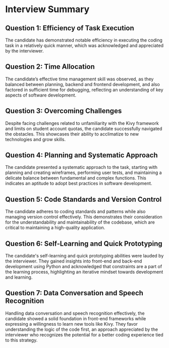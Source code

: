 # Interview Summary

## Question 1: Efficiency of Task Execution
The candidate has demonstrated notable efficiency in executing the coding task in a relatively quick manner, which was acknowledged and appreciated by the interviewer.

## Question 2: Time Allocation
The candidate’s effective time management skill was observed, as they balanced between planning, backend and frontend development, and also factored in sufficient time for debugging, reflecting an understanding of key aspects of software development.

## Question 3: Overcoming Challenges
Despite facing challenges related to unfamiliarity with the Kivy framework and limits on student account quotas, the candidate successfully navigated the obstacles. This showcases their ability to acclimatize to new technologies and grow skills.

## Question 4: Planning and Systematic Approach
The candidate presented a systematic approach to the task, starting with planning and creating wireframes, performing user tests, and maintaining a delicate balance between fundamental and complex functions. This indicates an aptitude to adopt best practices in software development.

## Question 5: Code Standards and Version Control
The candidate adheres to coding standards and patterns while also managing version control effectively. This demonstrates their consideration for the understandability and maintainability of the codebase, which are critical to maintaining a high-quality application.

## Question 6: Self-Learning and Quick Prototyping
The candidate's self-learning and quick prototyping abilities were lauded by the interviewer. They gained insights into front-end and back-end development using Python and acknowledged that constraints are a part of the learning process, highlighting an iterative mindset towards development and learning.

## Question 7: Data Conversation and Speech Recognition
Handling data conversation and speech recognition effectively, the candidate showed a solid foundation in front-end frameworks while expressing a willingness to learn new tools like Kivy. They favor understanding the logic of the code first, an approach appreciated by the interviewer who recognizes the potential for a better coding experience tied to this strategy.